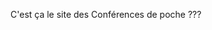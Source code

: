 C'est ça le site des Conférences de poche ???

<br/><br/><a href="/admin.html" style="opacity:0;">_</a>

